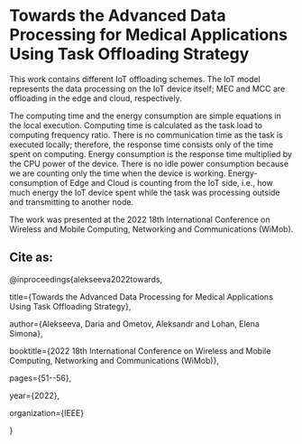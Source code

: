 # Towards the Advanced Data Processing for Medical Applications Using Task Offloading Strategy

This work contains different IoT offloading schemes. The IoT model represents the data processing on the IoT device itself; MEC and MCC are offloading in the edge and cloud, respectively.

The computing time and the energy consumption are simple equations in the local execution. 
Computing time is calculated as the task load to computing frequency ratio. 
There is no communication time as the task is executed locally; therefore, the response time consists only of the time spent on computing. 
Energy consumption is the response time multiplied by the CPU power of the device. 
There is no idle power consumption because we are counting only the time when the device is working.
Energy-consumption of Edge and Cloud is counting from the IoT side, i.e., how much energy the IoT device spent while the task was processing outside and transmitting to another node.


The work was presented at the 2022 18th International Conference on Wireless and Mobile Computing, Networking and Communications (WiMob).

## Cite as:

@inproceedings{alekseeva2022towards,

  title={Towards the Advanced Data Processing for Medical Applications Using Task Offloading Strategy},
  
  author={Alekseeva, Daria and Ometov, Aleksandr and Lohan, Elena Simona},
  
  booktitle={2022 18th International Conference on Wireless and Mobile Computing, Networking and Communications (WiMob)},
  
  pages={51--56},
  
  year={2022},
  
  organization={IEEE}
  
}
